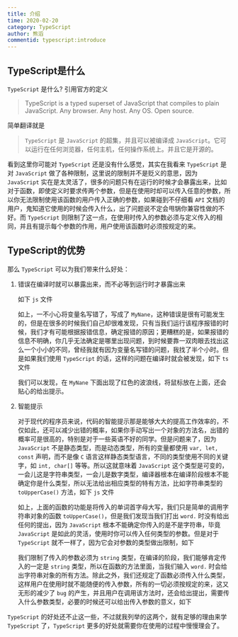 ```yaml
---
title: 介绍
time: 2020-02-20
category: TypeScript
author: 熊滔
commentid: typescript:introduce
---
```


## TypeScript是什么

`TypeScript` 是什么? 引用官方的定义

> TypeScript is a typed superset of JavaScript that compiles to plain JavaScript. Any browser. Any host. Any OS. Open source.

简单翻译就是

> `TypeScript` 是 `JavaScript` 的超集，并且可以被编译成 `JavaScript`。它可以运行在任何浏览器，任何主机，任何操作系统上。并且它是开源的。

看到这里你可能对 `TypeScript` 还是没有什么感觉，其实在我看来 `TypeScript` 是对 `JavaScript` 做了各种限制，这里说的限制并不是贬义的意思，因为 `JavaScript` 实在是太灵活了，很多的问题只有在运行的时候才会暴露出来，比如对于函数，即使定义时要求传两个参数，但是在使用时却可以传入任意的参数，所以你无法限制使用该函数的用户传入正确的参数，如果碰到不仔细看 `API` 文档的用户，鬼知道它使用的时候会传入什么，出了问题说不定会甩锅你兼容性做的不好。而 `TypeScript` 则限制了这一点，在使用时传入的参数必须与定义传入的相同，并且有提示每个参数的作用，用户使用该函数时必须按规定的来。

## TypeScript的优势

那么 `TypeScript` 可以为我们带来什么好处：

1. 错误在编译时就可以暴露出来，而不必等到运行时才暴露出来

   如下 `js` 文件

   <ImageView src="https://gitee.com/lastknightcoder/blogimage/raw/master/img/20200529101513.png" width="50%">

   如上，一不小心将变量名写错了，写成了 `MyNane`，这种错误是很有可能发生的，但是在很多的时候我们自己却很难发现，只有当我们运行该程序报错的时候，我们才有可能根据报错信息，确定报错的原因；更糟糕的是，如果报错的信息不明确，你几乎无法确定是哪里出现问题，到时候要靠一双肉眼去找出这么一个小小的不同，曾经我就有因为变量名写错的问题，我找了半个小时。但是如果我们使用 `TypeScript` 的话，这样的问题在编译时就会被发现，如下 `ts` 文件

   <ImageView src="https://gitee.com/lastknightcoder/blogimage/raw/master/img/20200529101914.png" width="70%"/>

   我们可以发现，在 `MyNane` 下面出现了红色的波浪线，将鼠标放在上面，还会贴心的给出提示。

2. 智能提示

   对于现代的程序员来说，代码的智能提示那是能够大大的提高工作效率的，不仅如此，还可以减少出错的概率，如果你手动写出一个对象的方法名，出错的概率可是很高的，特别是对于一些英语不好的同学。但是问题来了，因为 `JavaScript` 不是静态类型，而是动态类型，所有的变量都使用 `var, let, const` 声明，而不是像 `C` 语言这样静态类型语言，不同的类型使用不同的关键字，如 `int, char[]` 等等。所以这就意味着 `JavaScript` 这个类型是可变的，一会儿这是字符串类型，一会儿是数字类型，编译器根本在编译阶段根本不能确定你是什么类型，所以无法给出相应类型的特有方法，比如字符串类型的 `toUpperCase()` 方法，如下 `js` 文件

   <ImageView src="https://gitee.com/lastknightcoder/blogimage/raw/master/img/202005291040.gif" width="60%"/>

   如上，上面的函数的功能是将传入的单词首字母大写，我们只是简单的调用字符串对象的函数 `toUpperCase()`，但是我们发现当我们打出 `word.` 时没有给出任何的提出，因为 `JavaScript` 根本不能确定你传入的是不是字符串，毕竟 `JavaScript` 是如此的灵活，使用时你可以传入任何类型的参数。但是对于 `TypeScript` 就不一样了，因为它会对参数的类型做出限制，如下

   <ImageView src="https://gitee.com/lastknightcoder/blogimage/raw/master/img/202005291046.gif" width="60%"/>

   我们限制了传入的参数必须为 `string` 类型，在编译的阶段，我们能够肯定传入的一定是 `string` 类型，所以在函数的方法里面，当我们输入 `word.` 时会给出字符串对象的所有方法。除此之外，我们还规定了函数必须传入什么类型，这样用户在使用时就不能随便的传入参数，所有的一切必须按规定的来，这又无形的减少了 `bug` 的产生，并且用户在调用该方法时，还会给出提出，需要传入什么参数类型，必要的时候还可以给出传入参数的意义，如下

   <ImageView src="https://gitee.com/lastknightcoder/blogimage/raw/master/img/202005291057.gif" width="60%"/>

`TypeScript` 的好处还不止这一些，不过就我列举的这两个，就有足够的理由来学 `TypeScript` 了，`TypeScript` 更多的好处就需要你在使用的过程中慢慢理会了。

